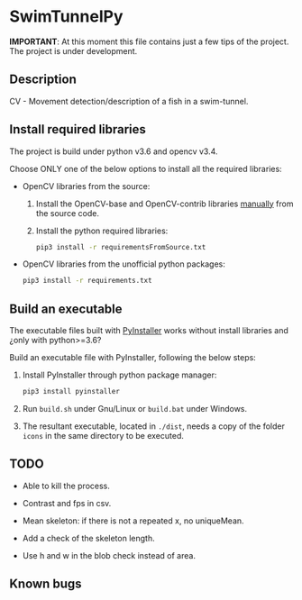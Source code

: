 # SwimTunnelPy

**IMPORTANT**: At this moment this file contains just a few tips of the project. The project is under development.

## Description

CV - Movement detection/description of a fish in a swim-tunnel. 

## Install required libraries

The project is build under python v3.6 and opencv v3.4.

Choose ONLY one of the below options to install all the required libraries:

* OpenCV libraries from the source:
  1. Install the OpenCV-base and OpenCV-contrib libraries [manually](https://docs.opencv.org/3.4.5/d7/d9f/tutorial_linux_install.html) from the source code. 

  2. Install the python required libraries:
      ```bash
      pip3 install -r requirementsFromSource.txt
      ```
* OpenCV libraries from the unofficial python packages:
    ```bash
    pip3 install -r requirements.txt
    ```
## Build an executable

The executable files built with [PyInstaller](http://www.pyinstaller.org/) works without install libraries and ¿only with python>=3.6?

Build an executable file with PyInstaller, following the below steps:

1. Install PyInstaller through python package manager:

   ```bash
   pip3 install pyinstaller
   ```

2. Run `build.sh` under Gnu/Linux or `build.bat` under Windows.

3. The resultant executable, located in `./dist`, needs a copy of the folder `icons` in the same directory to be executed.

## TODO

- Able to kill the process.
- Contrast and fps in csv.

- Mean skeleton: if there is not a repeated x, no uniqueMean.
- Add a check of the skeleton length.
- Use h and w in the blob check instead of area.

## Known bugs
